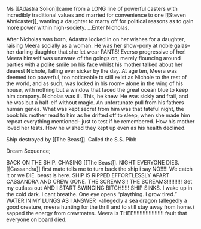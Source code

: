 Ms [[Adastra Solion]]came from a LONG line of powerful casters with incredibly traditional values and married for convenience to one [[Steven Ahnicaster]], wanting a daughter to marry off for political reasons as to gain more power within high-society. …Enter Nicholas.

  

After Nicholas was born, Adastra locked in on her wishes for a daughter, raising Meera socially as a woman. He was her show-pony at noble galas– her darling daughter that she let wear PANTS! Everso progressive of her! Meera himself was unaware of the goings on, merely flouncing around parties with a polite smile on his face whilst his mother talked about her dearest Nichole, falling ever sicker by the day. At age ten, Meera was deemed too powerful, too noticeable to still exist as Nichole to the rest of the world, and as such, was locked in his room– alone in the wing of his house, with nothing but a window that faced the great ocean blue to keep him company. Nicholas was ill. This, he knew. He was sickly and frail, and he was but a half-elf without magic. An unfortunate pull from his fathers human genes. What was kept secret from him was that fateful night, the book his mother read to him as he drifted off to sleep, when she made him repeat everything mentioned– just to test if he remembered. How his mother loved her tests. How he wished they kept up even as his health declined.


Ship destroyed by [[The Beast]]. Called the S.S. Pibb

Dream Sequence;



BACK ON THE SHIP. CHASING [[The Beast]]. NIGHT EVERYONE DIES. [[Cassandra]] first mate tells me to turn back the ship i say NO!!!!! We catch it or we DIE. beast is here. SHIP IS RIPPED EFFORTLESSLY APART CASSANDRA AND CREW GONE. THE SCREAMS!! THE SCREAMS!!!!!!!!!! Get my cutlass out AND I START SWINGING BITCH!!!!! SHIP SINKS. I wake up in the cold dark. I cant breathe. One eye opens “plaything. I grow tired.” WATER IN MY LUNGS AS I ANSWER 
	-allegedly a sea dragon (allegedly a good creature, meera hunting for the thrill and to still stay away from home.) sapped the energy from crewmates. Meera is THEE!!!!!!!!!!!!!!!!!!!! fault that everyone on board died.

